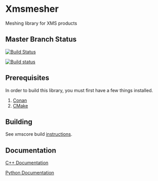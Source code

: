 
Xmsmesher
=======

Meshing library for XMS products

Master Branch Status
--------------------

[![Build Status](https://travis-ci.org/Aquaveo/xmsmesher.svg?branch=master)](https://travis-ci.org/Aquaveo/xmsmesher)

[![Build status](https://ci.appveyor.com/api/projects/status/9rt489nowh8rt7ib?svg=true)](https://ci.appveyor.com/project/Aquaveo/xmsmesher)

Prerequisites
--------------
In order to build this library, you must first have a few things installed.
1. [Conan](https://conan.io)
2. [CMake](https://cmake.org)

Building
--------
See xmscore build [instructions](https://github.com/Aquaveo/xmscore/wiki/Building-Libraries).


Documentation
-------------

[C++ Documentation](https://aquaveo.github.io/xmsmesher/)

[Python Documentation](https://aquaveo.github.io/xmsmesher/pydocs)

